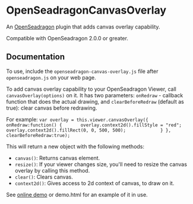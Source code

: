# OpenSeadragonCanvasOverlay

An [OpenSeadragon](http://openseadragon.github.io) plugin that adds canvas overlay capability.

Compatible with OpenSeadragon 2.0.0 or greater.

## Documentation

To use, include the `openseadragon-canvas-overlay.js` file after `openseadragon.js` on your web page.

To add canvas overlay capability to your OpenSeadragon Viewer, call `canvasOverlay(options)` on it. It has two parameters:
`onRedraw` - callback function that does the actual drawing, and `clearBeforeRedraw` (default as true): clear canvas before redrawing. 

For example:
`var overlay = this.viewer.canvasOverlay({
        onRedraw:function() {      
            overlay.context2d().fillStyle = "red";
            overlay.context2d().fillRect(0, 0, 500, 500);            
        }
    },
    clearBeforeRedraw:true);`
    
 This will return a new object with the following methods:

* `canvas()`: Returns canvas element.
* `resize()`: If your viewer changes size, you'll need to resize the canvas overlay by calling this method.
* `clear()`: Clears canvas.
* `context2d()`: Gives access to 2d context of canvas, to draw on it.



See [online demo](http://altert.github.io/OpenSeadragonCanvasOverlay/demo.html) or demo.html for an example of it in use. 

